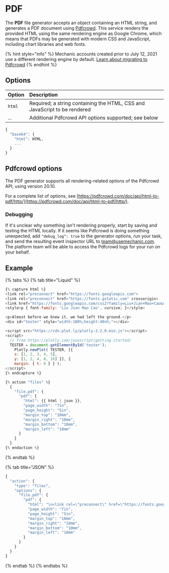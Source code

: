 # PDF

The **PDF** file generator accepts an object containing an HTML string, and generates a PDF document using [Pdfcrowd](https://pdfcrowd.com/). This service renders the provided HTML using the same rendering engine as Google Chrome, which means that PDFs may be generated with modern CSS and JavaScript, including chart libraries and web fonts.

{% hint style="info" %}
Mechanic accounts created prior to July 12, 2021 use a different rendering engine by default. [Learn about migrating to Pdfcrowd](migrating-to-pdfcrowd.md)
{% endhint %}

## Options

| Option | Description |
| :--- | :--- |
| `html` | Required; a string containing the HTML, CSS and JavaScript to be rendered |
| ... | Additional Pdfcrowd API options supported; see below |

```javascript
{
  "base64": {
    "html": HTML,
    ...
  }
}
```

## Pdfcrowd options

The PDF generator supports all rendering-related options of the Pdfcrowd API, using version 20.10.

For a complete list of options, see [https://pdfcrowd.com/doc/api/html-to-pdf/http/](https://pdfcrowd.com/doc/api/html-to-pdf/http/).

### Debugging

If it's unclear why something isn't rendering properly, start by saving and testing the HTML locally. If it seems like Pdfcrowd is doing something unexpected, add `"debug_log": true` to the generator options, run your task, and send the resulting event inspector URL to [team@usemechanic.com](mailto:team@usemechanic.com). The platform team will be able to access the Pdfcrowd logs for your run on your behalf.

## Example

{% tabs %}
{% tab title="Liquid" %}
```javascript
{% capture html %}
<link rel="preconnect" href="https://fonts.googleapis.com">
<link rel="preconnect" href="https://fonts.gstatic.com" crossorigin>
<link href="https://fonts.googleapis.com/css2?family=Liu+Jian+Mao+Cao&display=swap" rel="stylesheet">
<style>p { font-family: 'Liu Jian Mao Cao', cursive; }</style>

<p>Almost before we knew it, we had left the ground.</p>
<div id="tester" style="width:100%;height:40vh;"></div>

<script src="https://cdn.plot.ly/plotly-2.2.0.min.js"></script>
<script>
  // from https://plotly.com/javascript/getting-started/
  TESTER = document.getElementById('tester');
	Plotly.newPlot( TESTER, [{
	x: [1, 2, 3, 4, 5],
	y: [1, 2, 4, 8, 16] }], {
	margin: { t: 0 } } );
</script>
{% endcapture %}

{% action "files" %}
  {
    "file.pdf": {
      "pdf": {
        "html": {{ html | json }},
        "page_width": "7in",
        "page_height": "5in",
        "margin_top": "10mm",
        "margin_right": "10mm",
        "margin_bottom": "10mm",
        "margin_left": "10mm"
      }
    }
  }
{% endaction %}
```
{% endtab %}

{% tab title="JSON" %}
```javascript
{
  "action": {
    "type": "files",
    "options": {
      "file.pdf": {
        "pdf": {
          "html": "\n<link rel=\"preconnect\" href=\"https://fonts.googleapis.com\">\n<link rel=\"preconnect\" href=\"https://fonts.gstatic.com\" crossorigin>\n<link href=\"https://fonts.googleapis.com/css2?family=Liu+Jian+Mao+Cao&display=swap\" rel=\"stylesheet\">\n<style>p { font-family: 'Liu Jian Mao Cao', cursive; }</style>\n\n<p>Almost before we knew it, we had left the ground.</p>\n<div id=\"tester\" style=\"width:100%;height:40vh;\"></div>\n\n<script src=\"https://cdn.plot.ly/plotly-2.2.0.min.js\"></script>\n<script>\n  // from https://plotly.com/javascript/getting-started/\n  TESTER = document.getElementById('tester');\n\tPlotly.newPlot( TESTER, [{\n\tx: [1, 2, 3, 4, 5],\n\ty: [1, 2, 4, 8, 16] }], {\n\tmargin: { t: 0 } } );\n</script>\n",
          "page_width": "7in",
          "page_height": "5in",
          "margin_top": "10mm",
          "margin_right": "10mm",
          "margin_bottom": "10mm",
          "margin_left": "10mm"
        }
      }
    }
  }
}
```
{% endtab %}
{% endtabs %}

